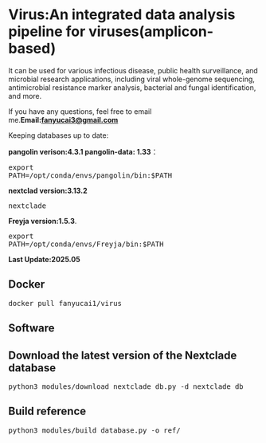 # Virus:An integrated data analysis pipeline for viruses(amplicon-based)

It can be used for various infectious disease, public health surveillance, 
and microbial research applications, including viral whole-genome sequencing, 
antimicrobial resistance marker analysis, bacterial and fungal identification, and more.

If you have any questions, feel free to email me.**Email:fanyucai3@gmail.com**

Keeping databases up to date: 

**pangolin verison:4.3.1 pangolin-data: 1.33**：<pre>export PATH=/opt/conda/envs/pangolin/bin:$PATH</pre>

**nextclad version:3.13.2**<pre>nextclade</pre>

**Freyja version:1.5.3**.<pre>export PATH=/opt/conda/envs/Freyja/bin:$PATH</pre>

**Last Update:2025.05**


## Docker

<pre>docker pull fanyucai1/virus</pre> 

## Software

## Download the latest version of the Nextclade database
<pre>python3 modules/download_nextclade_db.py -d nextclade_db</pre> 

## Build reference
<pre>python3 modules/build_database.py -o ref/</pre>


